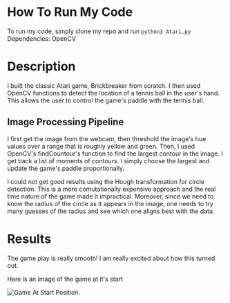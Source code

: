 # How To Run My Code
To run my code, simply clone my repo and run ```python3 Atari.py```
Dependencies: OpenCV

# Description
I built the classic Atari game, Brickbreaker from scratch. I then used OpenCV functions to detect the location of a tennis ball in the user's hand. This allows the user to control the game's paddle with the tennis ball. 

## Image Processing Pipeline
I first get the image from the webcam, then threshold the image's hue values over a range that is roughly yellow and green. Then, I used OpenCV's findCountour's function to find the largest contour in the image. I get back a list of moments of contours. I simply choose the largest and update the game's paddle proportionally. 

I could not get good results using the Hough transformation for circle detection. This is a more comutationally expensive approach and the real time nature of the game made it impractical. Moreover, since we need to know the radius of the circle as it appears in the image, one needs to try many guesses of the radius and see which one aligns best with the data.

# Results
The game play is really smooth! I am really excited about how this turned out. 

Here is an image of the game at it's start

![Game At Start Position](  ).
